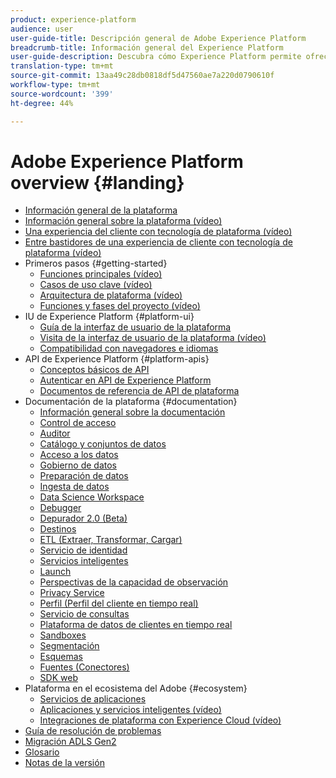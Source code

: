 ```yaml
---
product: experience-platform
audience: user
user-guide-title: Descripción general de Adobe Experience Platform
breadcrumb-title: Información general del Experience Platform
user-guide-description: Descubra cómo Experience Platform permite ofrecer experiencias personalizadas a sus clientes en tiempo real.
translation-type: tm+mt
source-git-commit: 13aa49c28db0818df5d47560ae7a220d0790610f
workflow-type: tm+mt
source-wordcount: '399'
ht-degree: 44%

---
```



# Adobe Experience Platform overview {#landing}

* [Información general de la plataforma](home.md)
* [Información general sobre la plataforma (vídeo)](video/platform-overview.md)
* [Una experiencia del cliente con tecnología de plataforma (vídeo)](video/customer-experience.md)
* [Entre bastidores de una experiencia de cliente con tecnología de plataforma (vídeo)](video/customer-experience-bts.md)
* Primeros pasos {#getting-started}
   * [Funciones principales (vídeo)](video/key-capabilities.md)
   * [Casos de uso clave (vídeo)](video/platform-use-cases.md)
   * [Arquitectura de plataforma (vídeo)](video/platform-architecture.md)
   * [Funciones y fases del proyecto (vídeo)](video/roles-project-phases.md)
* IU de Experience Platform {#platform-ui}
   * [Guía de la interfaz de usuario de la plataforma](ui-guide.md)
   * [Visita de la interfaz de usuario de la plataforma (vídeo)](video/platform-ui.md)
   * [Compatibilidad con navegadores e idiomas](browser-language-support.md)
* API de Experience Platform {#platform-apis}
   * [Conceptos básicos de API](api-fundamentals.md)
   * [Autenticar en API de Experience Platform](https://docs.adobe.com/content/help/en/platform-learn/tutorials/platform-api-authentication.html)
   * [Documentos de referencia de API de plataforma](https://www.adobe.io/apis/experienceplatform/home/api-reference.html)
* Documentación de la plataforma {#documentation}
   * [Información general sobre la documentación](documentation/overview.md)
   * [Control de acceso](https://docs.adobe.com/content/help/es-ES/experience-platform/access-control/home.html)
   * [Auditor](https://docs.adobe.com/content/help/es-ES/auditor/using/overview.html)
   * [Catálogo y conjuntos de datos](https://docs.adobe.com/content/help/en/experience-platform/catalog/home.html)
   * [Acceso a los datos](https://docs.adobe.com/content/help/en/experience-platform/data-access/home.html)
   * [Gobierno de datos](https://docs.adobe.com/content/help/en/experience-platform/data-governance/home.html)
   * [Preparación de datos](https://docs.adobe.com/content/help/en/experience-platform/data-prep/home.html)
   * [Ingesta de datos](https://docs.adobe.com/content/help/es-ES/experience-platform/ingestion/home.html)
   * [Data Science Workspace](https://docs.adobe.com/content/help/en/experience-platform/data-science-workspace/home.html)
   * [Debugger](https://docs.adobe.com/content/help/es-ES/debugger/using/experience-cloud-debugger.html)
   * [Depurador 2.0 (Beta)](https://docs.adobe.com/content/help/es-ES/debugger/using-v2/experience-cloud-debugger.html)
   * [Destinos](https://docs.adobe.com/content/help/en/experience-platform/rtcdp/destinations/destinations-overview.html)
   * [ETL (Extraer, Transformar, Cargar)](https://docs.adobe.com/content/help/en/experience-platform/etl/home.html)
   * [Servicio de identidad](https://docs.adobe.com/content/help/es-ES/experience-platform/identity/home.html)
   * [Servicios inteligentes](https://docs.adobe.com/content/help/en/experience-platform/intelligent-services/home.html)
   * [Launch](https://docs.adobe.com/content/help/es-ES/launch/using/overview.html)
   * [Perspectivas de la capacidad de observación](https://docs.adobe.com/content/help/en/experience-platform/observability/home.html)
   * [Privacy Service](https://docs.adobe.com/content/help/en/experience-platform/privacy/home.html)
   * [Perfil (Perfil del cliente en tiempo real)](https://docs.adobe.com/content/help/es-ES/experience-platform/profile/home.html)
   * [Servicio de consultas](https://docs.adobe.com/content/help/en/experience-platform/query/home.html)
   * [Plataforma de datos de clientes en tiempo real](https://docs.adobe.com/content/help/es-ES/experience-platform/rtcdp/overview.html)
   * [Sandboxes](https://docs.adobe.com/content/help/es-ES/experience-platform/sandbox/home.html)
   * [Segmentación](https://docs.adobe.com/content/help/es-ES/experience-platform/segmentation/home.html)
   * [Esquemas](https://docs.adobe.com/content/help/es-ES/experience-platform/xdm/home.html)
   * [Fuentes (Conectores)](https://docs.adobe.com/content/help/en/experience-platform/sources/home.html)
   * [SDK web ](https://docs.adobe.com/content/help/es-ES/experience-platform/edge/home.html)
* Plataforma en el ecosistema del Adobe {#ecosystem}
   * [Servicios de aplicaciones](application-services.md)
   * [Aplicaciones y servicios inteligentes (vídeo)](video/application-intelligent-services.md)
   * [Integraciones de plataforma con Experience Cloud (vídeo)](video/experience-cloud-integrations.md)
* [Guía de resolución de problemas](troubleshooting.md)
* [Migración ADLS Gen2](adls2-gen2-migration.md)
* [Glosario](glossary.md)
* [Notas de la versión](https://docs.adobe.com/content/help/es-ES/experience-platform/release-notes/latest.translate.html)